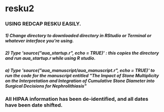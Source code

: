 # resku2

### USING REDCAP RESKU EASILY. 

##### 1) Change directory to downloaded directory in RStudio or Terminal or whatever interface you're using.
##### 2) Type 'source("aua_startup.r", echo = TRUE)' : this copies the directory and run aua_startup.r while using R studio.
#####        a) Type 'source("aua_manuscript/aua_manuscript.r", echo = TRUE)' to run the code for the manuscript entitled "The Impact of Stone Multiplicity on the Interpretation and Integration of Cumulative Stone Diameter into Surgical Decisions for Nephrolithiasis"

### All HIPAA information has been de-identified, and all dates have been date shifted.
